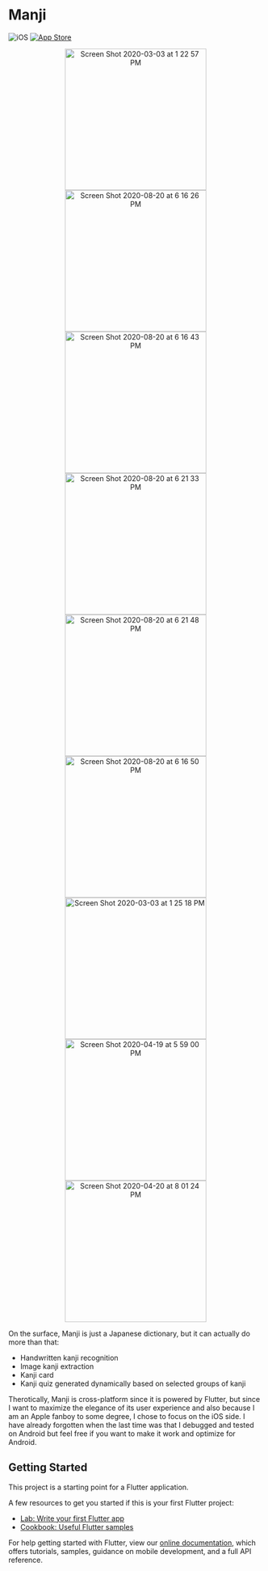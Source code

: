 # Manji

![iOS](https://img.shields.io/badge/iOS-9%20-blue)
[![App Store](https://img.shields.io/itunes/v/1464774967?label=App%20Store)](https://apps.apple.com/us/app/manji-learn-kanji/id1464774967)


<p align="center">
  <img width="280" alt="Screen Shot 2020-03-03 at 1 22 57 PM" src="https://user-images.githubusercontent.com/7277662/90493962-d5660b80-e0f7-11ea-9971-dba0951fd60e.png"> 
  <img width="280" alt="Screen Shot 2020-08-20 at 6 16 26 PM" src="https://user-images.githubusercontent.com/7277662/90866236-75b26f00-e348-11ea-82e9-b8af9fd98b3d.png">
<img width="280" alt="Screen Shot 2020-08-20 at 6 16 43 PM" src="https://user-images.githubusercontent.com/7277662/90866275-81059a80-e348-11ea-909d-f2fd1141959c.png">
<img width="280" alt="Screen Shot 2020-08-20 at 6 21 33 PM" src="https://user-images.githubusercontent.com/7277662/90866315-8e228980-e348-11ea-9df3-35cbcdc71e26.png">
<img width="280" alt="Screen Shot 2020-08-20 at 6 21 48 PM" src="https://user-images.githubusercontent.com/7277662/90866324-8fec4d00-e348-11ea-8d88-e55d66173563.png">
<img width="280" alt="Screen Shot 2020-08-20 at 6 16 50 PM" src="https://user-images.githubusercontent.com/7277662/90866266-7f3bd700-e348-11ea-9bf6-d5a2434f205a.png">
<img width="280" alt="Screen Shot 2020-03-03 at 1 25 18 PM" src="https://user-images.githubusercontent.com/7277662/90494379-4d343600-e0f8-11ea-82c2-f462beb91396.png">
<img width="280" alt="Screen Shot 2020-04-19 at 5 59 00 PM" src="https://user-images.githubusercontent.com/7277662/90494393-51f8ea00-e0f8-11ea-8645-97dd3136844f.png">
<img width="280" alt="Screen Shot 2020-04-20 at 8 01 24 PM" src="https://user-images.githubusercontent.com/7277662/90494401-53c2ad80-e0f8-11ea-8aec-70ebe5e3cb61.png">
</p>


On the surface, Manji is just a Japanese dictionary, but it can actually do more than that:

- Handwritten kanji recognition
- Image kanji extraction
- Kanji card
- Kanji quiz generated dynamically based on selected groups of kanji

Therotically, Manji is cross-platform since it is powered by Flutter, but since I want to maximize the elegance of its user experience and also because I am an Apple fanboy to some degree, I chose to focus on the iOS side. I have already forgotten when the last time was that I debugged and tested on Android but feel free if you want to make it work and optimize for Android.

## Getting Started

This project is a starting point for a Flutter application.

A few resources to get you started if this is your first Flutter project:

- [Lab: Write your first Flutter app](https://flutter.dev/docs/get-started/codelab)
- [Cookbook: Useful Flutter samples](https://flutter.dev/docs/cookbook)

For help getting started with Flutter, view our 
[online documentation](https://flutter.dev/docs), which offers tutorials, 
samples, guidance on mobile development, and a full API reference.
